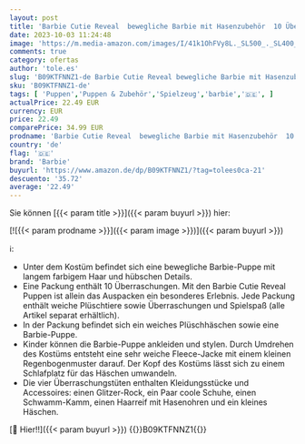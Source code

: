 ```yaml
---
layout: post
title: 'Barbie Cutie Reveal  bewegliche Barbie mit Hasenzubehör  10 Überraschungen  Haustierspielzeug  Farbwechseleffekt  inkl. 1 Barbie Cutie Reveal Puppe  Geschenke für Kinder ab 3 Jahren HHG19'
date: 2023-10-03 11:24:48
image: 'https://m.media-amazon.com/images/I/41k1OhFVy8L._SL500_._SL400_.jpg'
comments: true
category: ofertas
author: 'tole.es'
slug: 'B09KTFNNZ1-de Barbie Cutie Reveal bewegliche Barbie mit Hasenzubehör 10...'
sku: 'B09KTFNNZ1-de'
tags: [ 'Puppen','Puppen & Zubehör','Spielzeug','barbie','🇩🇪', ]
actualPrice: 22.49 EUR
currency: EUR
price: 22.49
comparePrice: 34.99 EUR
prodname: 'Barbie Cutie Reveal  bewegliche Barbie mit Hasenzubehör  10 Überraschungen  Haustierspielzeug  Farbwechseleffekt  inkl. 1 Barbie Cutie Reveal Puppe  Geschenke für Kinder ab 3 Jahren HHG19'
country: 'de'
flag: '🇩🇪'
brand: 'Barbie'
buyurl: 'https://www.amazon.de/dp/B09KTFNNZ1/?tag=tolees0ca-21'
descuento: '35.72'
average: '22.49'
---
```


Sie können [{{< param title >}}]({{< param buyurl >}}) hier:

[![{{< param prodname >}}]({{< param image >}})]({{< param buyurl >}})

ℹ️:

- Unter dem Kostüm befindet sich eine bewegliche Barbie-Puppe mit langem farbigem Haar und hübschen Details.
- Eine Packung enthält 10 Überraschungen. Mit den Barbie Cutie Reveal Puppen ist allein das Auspacken ein besonderes Erlebnis. Jede Packung enthält weiche Plüschtiere sowie Überraschungen und Spielspaß (alle Artikel separat erhältlich).
- In der Packung befindet sich ein weiches Plüschhäschen sowie eine Barbie-Puppe.
- Kinder können die Barbie-Puppe ankleiden und stylen. Durch Umdrehen des Kostüms entsteht eine sehr weiche Fleece-Jacke mit einem kleinen Regenbogenmuster darauf. Der Kopf des Kostüms lässt sich zu einem Schlafplatz für das Häschen umwandeln.
- Die vier Überraschungstüten enthalten Kleidungsstücke und Accessoires: einen Glitzer-Rock, ein Paar coole Schuhe, einen Schwamm-Kamm, einen Haarreif mit Hasenohren und ein kleines Häschen.

[🛒 Hier!!]({{< param buyurl >}})
{{<world>}}B09KTFNNZ1{{</world>}}
